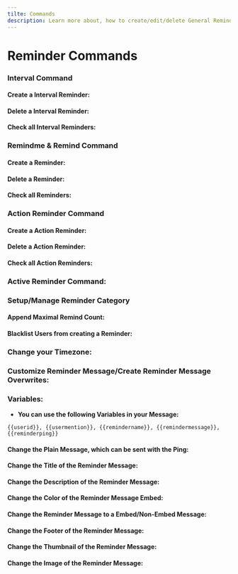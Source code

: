 ```yaml
---
tilte: Commands
description: Learn more about, how to create/edit/delete General Reminders
---
```

# Reminder Commands

### Interval Command

#### Create a Interval Reminder:
<command message = "%interval create" slash="/interval create [intervalname] [interval] [ping] [channel] [remindmessage] [starttime]" description="Creates a Interval Reminder with the given Data" permissions ="MANAGE_SERVER"/>

#### Delete a Interval Reminder:
<command message = "%interval delete <intervalname>" slash="/interval delete [intervalname] " description="Deletes the Interval with the given Name. Get a List of Intervals with /interval all" permissions ="MANAGE_SERVER"/>

#### Check all Interval Reminders:
<command message = "%interval all" slash="/interval all" description="Gives you a list of all Interval Reminders" permissions ="MANAGE_SERVER"/>

### Remindme & Remind Command

#### Create a Reminder:
<command message = "%remind <timecontent>" slash="/remind create [remindername] [ping] [channel] [remindmessage] [usetimezone]" description="Creates a Normal Reminder with the given Data and guides you through a Setup" permissions ="MANAGE_SERVER"/>

#### Delete a Reminder:
<command message = "%remind delete <remindername>" slash="/remind delete [remindername] " description="Deletes the Reminder with the given Name. Get a List of Reminders with /remind all" permissions ="MANAGE_SERVER"/>

#### Check all Reminders:
<command message = "%remind all" slash="/remind all" description="Gives you a list of all Reminders" permissions ="MANAGE_SERVER"/>
 
### Action Reminder Command

#### Create a Action Reminder:
<command message = "%action <remindername> <reminderafter> <ping>" slash="NOT AVAILABLE" description="Creates a Action Reminder with the given Data and guides you through the Setup" permissions ="MANAGE_SERVER"/>

#### Delete a Action Reminder:
<command message = "%action delete <remindername>" slash="NOT AVAILABLE" description="Deletes the Reminder with the given Name. Get a List of Action Reminders with %action all" permissions ="MANAGE_SERVER"/>

#### Check all Action Reminders:
<command message = "%action all" slash="NOT AVAILABLE" description="Gives you a list of all Action Reminders" permissions ="MANAGE_SERVER"/>

### Active Reminder Command:
<command message = "%activerme" slash="NOT AVAILABLE" description="Gives you a list of all Active Reminders" permissions ="MANAGE_SERVER"/>

### Setup/Manage Reminder Category

#### Append Maximal Remind Count:
<command message = "%rsetup appendremind max" slash="/reminder setup appendremind [amount]" description="Appends your Remind Count, so you can create more Reminders" permissions ="MANAGE_SERVER"/>

#### Blacklist Users from creating a Reminder:
<command message = "%rset add @user" slash="/reminder setup adduser [user]" description="Blacklists a user and prevents them from creating Reminders" permissions ="MANAGE_SERVER"/>

<command message = "%rset remove @user" slash="/reminder setup removeuser [user]" description="Unblacklists a user and prevents them from creating Reminders" permissions ="MANAGE_SERVER"/>

### Change your Timezone:
<command message = "%timezone" slash="/reminder setup timezone [timezonenumber]" description="Change your timezone for choosing a custom offset and using the custom start time" permissions ="MANAGE_SERVER"/>

### Customize Reminder Message/Create Reminder Message Overwrites:

### Variables:
- **You can use the following Variables in your Message:**
```
{{userid}}, {{usermention}}, {{remindername}}, {{remindermessage}}, {{reminderping}}
```

#### Change the Plain Message, which can be sent with the Ping:
<command message = "%rmessage plain <message>" slash = "/reminder message plain [message]" description="Sets the Plain Message, which is sent on the Reminder" permissions="MANAGE_SERVER"/>

#### Change the Title of the Reminder Message:
<command message = "%rmessage title <message>" slash = "/reminder message title [message]" description="Sets the Title of the Embed, which is sent on the Reminder Message" permissions="MANAGE_SERVER"/>

#### Change the Description of the Reminder Message:
<command message = "%rmessage desc <message>" slash = "/reminder message desc [message]" description="Sets the Description of the Embed, which is sent on the Reminder Message" permissions="MANAGE_SERVER"/>

#### Change the Color of the Reminder Message Embed:
<command message = "%rmessage color <hexcolor>" slash = "/reminder message color [hexcolor]" description="Sets the Color of the Embed, which is sent on the Reminder Embed Message" permissions="MANAGE_SERVER"/>

#### Change the Reminder Message to a Embed/Non-Embed Message:
<command message = "%rmessage embed enable/disable" slash = "/bump message embed [status]" description="Disables or Enables Embed Mode on the Bump Remind Message" permissions="MANAGE_SERVER"/>

#### Change the Footer of the Reminder Message:
<command message = "%rmessage footer <message>" slash = "/reminder message footer [message]" description="Sets the Footer of the Embed, which is sent on the Reminder Message" permissions="MANAGE_SERVER" premium='true'/>

#### Change the Thumbnail of the Reminder Message:
<command message = "%rmessage thumb <image-link>" slash = "/reminder message thumbnail [image-link]" description="Sets the Thumbnail of the Embed, which is sent on the Reminder Message" permissions="MANAGE_SERVER" premium='true'/>

#### Change the Image of the Reminder Message:
<command message = "%rmessage image <image-link>" slash = "/reminder message image [image-link]" description="Sets the Image of the Embed, which is sent on the Reminder Message" permissions="MANAGE_SERVER" premium='true'/>